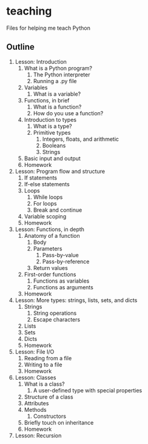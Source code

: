 # teaching
Files for helping me teach Python

## Outline

1. Lesson: Introduction
	1. What is a Python program?
		1. The Python interpreter
		2. Running a .py file
	2. Variables
		1. What is a variable?
	3. Functions, in brief
		1. What is a function?
		2. How do you use a function?
	4. Introduction to types
		1. What is a type?
		2. Primitive types
			1. Integers, floats, and arithmetic
			2. Booleans
			3. Strings
	5. Basic input and output
	6. Homework
2. Lesson: Program flow and structure
	1. If statements
	2. If-else statements
	3. Loops
		1. While loops
		2. For loops
		3. Break and continue
	4. Variable scoping
	5. Homework
3. Lesson: Functions, in depth
	1. Anatomy of a function
		1. Body
		2. Parameters
			1. Pass-by-value
			2. Pass-by-reference
		3. Return values
	3. First-order functions
		1. Functions as variables
		2. Functions as arguments
	4. Homework
4. Lesson: More types: strings, lists, sets, and dicts
	1. Strings 
		1. String operations
		2. Escape characters
	3. Lists
	4. Sets
	5. Dicts
	6. Homework
5. Lesson: File I/O
	1. Reading from a file
	2. Writing to a file
	3. Homework
6. Lesson: Classes
	1. What is a class?
		1. A user-defined type with special properties
	2. Structure of a class
	3. Attributes
	4. Methods
		1. Constructors
	5. Briefly touch on inheritance
	6. Homework
7. Lesson: Recursion

